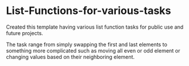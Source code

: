 # List-Functions-for-various-tasks
Created this template having various list function tasks for public use and future projects. 

The task range from simply swapping the first and last elements to something more complicated such as moving all even or odd element or changing values based on their neighboring element.
